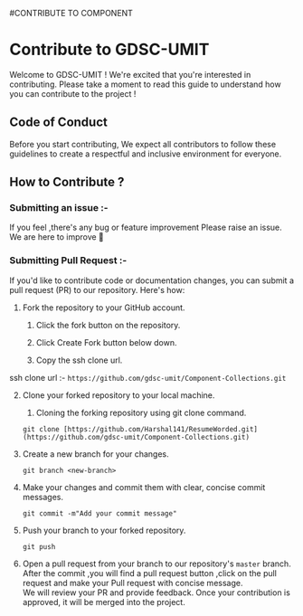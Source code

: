 #CONTRIBUTE TO COMPONENT
# Contribute to GDSC-UMIT

Welcome to GDSC-UMIT ! We're excited that you're interested in contributing. Please take a moment to read this guide to understand how you can contribute to the project !

## Code of Conduct 

Before you start contributing, We expect all contributors to follow these guidelines to create a respectful and inclusive environment for everyone.

## How to Contribute ?

### Submitting an issue :-

If you feel ,there's any bug or feature improvement Please raise an issue.
We are here to improve 🙌

### Submitting Pull Request :-
If you'd like to contribute code or documentation changes, you can submit a pull request (PR) to our repository. Here's how:

1. Fork the repository to your GitHub account.
   1. Click the fork button on the repository.
  
   2. Click Create Fork button below down.
   3. Copy the ssh clone url.
      
  ssh clone url :- ``` https://github.com/gdsc-umit/Component-Collections.git  ```
   
2. Clone your forked repository to your local machine.
   1. Cloning the forking repository using git clone command.

   ``` git clone [https://github.com/Harshal141/ResumeWorded.git](https://github.com/gdsc-umit/Component-Collections.git) ```
      
3. Create a new branch for your changes.
   
   ``` git branch <new-branch> ```
   
4. Make your changes and commit them with clear, concise commit messages.
   
   ``` git commit -m"Add your commit message" ```
   
5. Push your branch to your forked repository.
   
   ``` git push ```
   
6. Open a pull request from your branch to our repository's `master` branch.<br>
   After the commit ,you will find a pull request button ,click on the pull request and make your Pull request with concise message.<br>
We will review your PR and provide feedback. Once your contribution is approved, it will be merged into the project.
